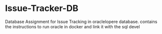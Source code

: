 # Issue-Tracker-DB
Database Assignment for Issue Tracking in oraclelopere database. contains the instructions to run oracle in docker and link it with the sql devel
